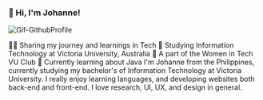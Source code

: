 ### 👋 Hi, I'm Johanne!

![Gif-GithubProfile](https://github.com/JohanneChristiana/JohanneChristiana/assets/113961547/56534343-101d-4379-97de-7ad37b26d061)

👩‍💻 Sharing my journey and learnings in Tech
🏫 Studying Information Technology at Victoria University, Australia
🌻 A part of the Women in Tech VU Club
💭 Currently learning about Java 
I'm Johanne from the Philippines, currently studying my bachelor's of Information Technology at Victoria University. I really enjoy learning languages, and developing websites both back-end and front-end. I love research, UI, UX, and design in general. 
